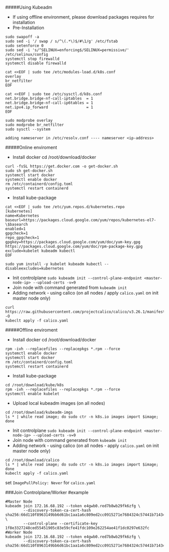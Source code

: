#####Using Kubeadm
- If using offline environment, please download packages requires for installation
- Pre-Installation
```
sudo swapoff -a 
sudo sed -i '/ swap / s/^\(.*\)$/#\1/g' /etc/fstab
sudo setenforce 0
sudo sed -i 's/^SELINUX=enforcing$/SELINUX=permissive/' /etc/selinux/config
systemctl stop firewalld
systemctl disable firewalld
```
```
cat <<EOF | sudo tee /etc/modules-load.d/k8s.conf
overlay
br_netfilter
EOF
```
```
cat <<EOF | sudo tee /etc/sysctl.d/k8s.conf
net.bridge.bridge-nf-call-iptables  = 1
net.bridge.bridge-nf-call-ip6tables = 1
net.ipv4.ip_forward                 = 1
EOF
```
```
sudo modprobe overlay
sudo modprobe br_netfilter
sudo sysctl --system
```
`adding nameserver in /etc/resolv.conf ---- nameserver <ip-address>`


#####Online enviroment
- Install docker
cd /root/download/docker
```
curl -fsSL https://get.docker.com -o get-docker.sh
sudo sh get-docker.sh
systemctl start docker
systemctl enable docker
rm /etc/containerd/config.toml
systemctl restart containerd
```
- Install kube-package
```
cat <<EOF | sudo tee /etc/yum.repos.d/kubernetes.repo
[kubernetes]
name=Kubernetes
baseurl=https://packages.cloud.google.com/yum/repos/kubernetes-el7-\$basearch
enabled=1
gpgcheck=1
repo_gpgcheck=1
gpgkey=https://packages.cloud.google.com/yum/doc/yum-key.gpg https://packages.cloud.google.com/yum/doc/rpm-package-key.gpg
exclude=kubelet kubeadm kubectl
EOF

sudo yum install -y kubelet kubeadm kubectl --disableexcludes=kubernetes
```
- Init controlplane `sudo kubeadm init --control-plane-endpoint <master-node-ip> --upload-certs -v=9`
- Join node with command generated from `kubeadm init`
- Adding network - using calico (on all nodes / apply `calico.yaml` on init master node only)
```
curl https://raw.githubusercontent.com/projectcalico/calico/v3.26.1/manifests/calico.yaml -O
kubeclt apply -f calico.yaml
```


#####Offline enviroment
- Install docker
cd /root/download/docker
```
rpm -ivh --replacefiles --replacepkgs *.rpm --force
systemctl enable docker
systemctl start docker
rm /etc/containerd/config.toml
systemctl restart containerd
```
- Install kube-package
```
cd /root/download/kube/k8s
rpm -ivh --replacefiles --replacepkgs *.rpm --force
systemctl enable kubelet
```
- Upload local kubeadm images (on all nodes)
```
cd /root/download/kubeadm-imgs
ls * | while read image; do sudo ctr -n k8s.io images import $image; done 
```
- Init controlplane `sudo kubeadm init --control-plane-endpoint <master-node-ip> --upload-certs -v=9`
- Join node with command generated from `kubeadm init`
- Adding network - using calico (on all nodes - apply `calico.yaml` on init master node only)
```
cd /root/download/calico
ls * | while read image; do sudo ctr -n k8s.io images import $image; done
kubeclt apply -f calico.yaml
```
set `ImagePullPolicy: Never` for `calico.yaml`


###Join Controlplane/Worker 
#example
```
#Master Node
kubeadm join 172.16.68.192 --token e4gwb0.red7b8wb29fk6zfg \
        --discovery-token-ca-cert-hash sha256:66d110f8963149bb6d61bc1aa1a6c809ed2cc0915271e7684324c57441b71434 \
        --control-plane --certificate-key 1f8e3327248ced55451905c83e59cfe41fdc109e262254ae41f1dc0297e632fc
#Worker Node
kubeadm join 172.16.68.192 --token e4gwb0.red7b8wb29fk6zfg \
        --discovery-token-ca-cert-hash sha256:66d110f8963149bb6d61bc1aa1a6c809ed2cc0915271e7684324c57441b71434
```
